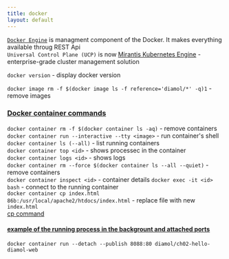 ```yaml
---
title: docker
layout: default
---
```


[`Docker Engine`](https://docs.docker.com/engine/) is managment component of the Docker. It makes everything available throug REST Api  
`Universal Control Plane (UCP)` is now [Mirantis Kubernetes Engine](https://docs.mirantis.com/docker-enterprise/v3.0/dockeree-products/mke.html) - enterprise-grade cluster management solution  

`docker version` - display docker version  

`docker image rm -f $(docker image ls -f reference='diamol/*' -q)1` - remove images  

### [Docker container commands](https://docs.docker.com/engine/reference/commandline/container/)  
`docker container rm -f $(docker container ls -aq)` - remove containers  
`docker container run --interactive --tty <image>` - run container's shell  
`docker container ls (--all)` - list running containers  
`docker container top <id>` - shows processec in the container  
`docker container logs <id>` - shows logs  
`docker container rm --force $(docker container ls --all --quiet)` - remove containers  
`docker container inspect <id>` - container details
`docker exec -it <id> bash` - connect to the running container  
`docker container cp index.html 86b:/usr/local/apache2/htdocs/index.html` - replace file with new `index.html`  
[cp command](https://docs.docker.com/engine/reference/commandline/container_cp/)  
#### [example of the running process in the backgrount and attached ports](https://docs.docker.com/engine/reference/commandline/container_run/)
`docker container run --detach --publish 8088:80 diamol/ch02-hello-diamol-web`  







